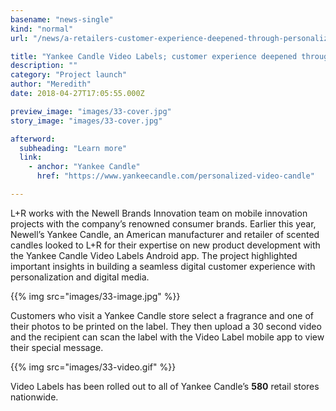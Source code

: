```yaml
---
basename: "news-single"
kind: "normal"
url: "/news/a-retailers-customer-experience-deepened-through-personalization.html"

title: "Yankee Candle Video Labels; customer experience deepened through personalization"
description: ""
category: "Project launch"
author: "Meredith"
date: 2018-04-27T17:05:55.000Z

preview_image: "images/33-cover.jpg"
story_image: "images/33-cover.jpg"

afterword:
  subheading: "Learn more"
  link:
    - anchor: "Yankee Candle"
      href: "https://www.yankeecandle.com/personalized-video-candle"

---
```


L+R works with the Newell Brands Innovation team on mobile innovation projects with the company’s renowned consumer brands. Earlier this year, Newell’s Yankee Candle, an American manufacturer and retailer of scented candles looked to L+R for their expertise on new product development with the Yankee Candle Video Labels Android app. The project highlighted important insights in building a seamless digital customer experience with personalization and digital media.

{{% img src="images/33-image.jpg" %}}

Customers who visit a Yankee Candle store select a fragrance and one of their photos to be printed on the label.  They then upload a 30 second video and the recipient can scan the label with the Video Label mobile app to view their special message.

{{% img src="images/33-video.gif" %}}

Video Labels has been rolled out to all of Yankee Candle’s **580** retail stores nationwide.
